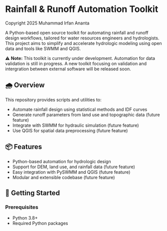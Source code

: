 # Rainfall & Runoff Automation Toolkit
Copyright 2025 Muhammad Irfan Ananta

A Python-based open source toolkit for automating rainfall and runoff design workflows, tailored for water resources engineers and hydrologists. This project aims to simplify and accelerate hydrologic modeling using open data and tools like SWMM and QGIS.

⚠️ **Note:** This toolkit is currently under development. Automation for data validation is still in progress. A new toolkit focusing on validation and intergration between external software will be released soon.


## 🌧️ Overview

This repository provides scripts and utilities to:
- Automate rainfall design using statistical methods and IDF curves
- Generate runoff parameters from land use and topographic data (future feature)
- Integrate with SWMM for hydraulic simulation (future feature)
- Use QGIS for spatial data preprocessing (future feature)

## 📦 Features

- Python-based automation for hydrologic design
- Support for DEM, land use, and rainfall data (future feature)
- Easy integration with PySWMM and QGIS (future feature)
- Modular and extensible codebase (future feature)

## 🚀 Getting Started

### Prerequisites

- Python 3.8+
- Required Python packages
